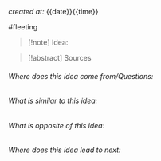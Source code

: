 *created at:* {{date}}{{time}}

#fleeting 

>[!note] Idea:




> [!abstract] Sources


###### Where does this idea come from/Questions:

###### What is similar to this idea:

###### What is opposite of this idea:

###### Where does this idea lead to next: